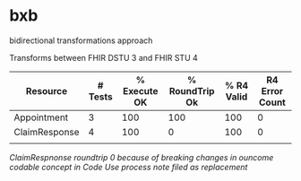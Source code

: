 # bxb

bidirectional transformations approach

Transforms between FHIR DSTU 3 and FHIR STU 4 

| Resource      | # Tests | % Execute OK | % RoundTrip Ok | % R4 Valid | R4 Error Count |
|---------------|---------|--------------|----------------|------------|----------------|
| Appointment   | 3       | 100          | 100            | 100        | 0              |
| ClaimResponse | 4       | 100          | 0              | 100        | 0              |
|               |         |              |                |            |                |

*ClaimRespnonse roundtrip 0 because of breaking changes in ouncome codable concept in Code*
*Use process note filed as replacement*
